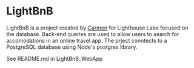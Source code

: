 # LightBnB

LightBnB is a project created by [Carmen](https://github.com/carmtsang) for Lighthouse Labs focused on the database. Back-end queries are used to allow users to search for accomodations in an online travel app. The prject conntects to a PostgreSQL database using Node's postgres library.

See README.md in LightBnB_WebApp